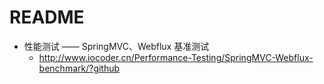 # README

- 性能测试 —— SpringMVC、Webflux 基准测试
    - <http://www.iocoder.cn/Performance-Testing/SpringMVC-Webflux-benchmark/?github>
